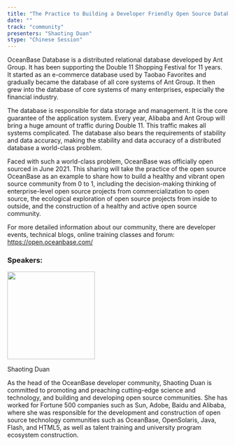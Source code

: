 ```yaml
---
title: "The Practice to Building a Developer Friendly Open Source Database Community"
date: ""
track: "community"
presenters: "Shaoting Duan"
stype: "Chinese Session"
---
```


OceanBase Database is a distributed relational database developed by Ant Group. It has been supporting the Double 11 Shopping Festival for 11 years. It started as an e-commerce database used by Taobao Favorites and gradually became the database of all core systems of Ant Group. It then grew into the database of core systems of many enterprises, especially the financial industry. 

The database is responsible for data storage and management. It is the core guarantee of the application system. Every year, Alibaba and Ant Group will bring a huge amount of traffic during Double 11. This traffic makes all systems complicated. The database also bears the requirements of stability and data accuracy, making the stability and data accuracy of a distributed database a world-class problem. 

Faced with such a world-class problem, OceanBase was officially open sourced in June 2021. This sharing will take the practice of the open source OceanBase as an example to share how to build a healthy and vibrant open source community from 0 to 1, including the decision-making thinking of enterprise-level open source projects from commercialization to open source, the ecological exploration of open source projects from inside to outside, and the construction of a healthy and active open source community.

For more detailed information about our community, there are developer events, technical blogs, online training classes and forum: https://open.oceanbase.com/

### Speakers:


<img src="https://sessionize.com/image/ab9e-400o400o1-Dnvu6ddqricK6Mu1ScZ4uf.jpg" width="200" /><br/>

Shaoting Duan

As the head of the OceanBase developer community, Shaoting Duan is committed to promoting and preaching cutting-edge science and technology, and building and developing open source communities. She has worked for Fortune 500 companies such as Sun, Adobe, Baidu and Alibaba, where she was responsible for the development and construction of open source technology communities such as OceanBase, OpenSolaris, Java, Flash, and HTML5, as well as talent training and university program ecosystem construction.

